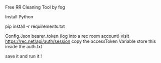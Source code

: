 Free RR Cleaning Tool by fog

Install Python

pip install -r requirements.txt

Config.Json bearer_token (log into a rec room account)
visit https://rec.net/api/auth/session
copy the accessToken Variable
store this inside the auth.txt

save it and run it ! 
